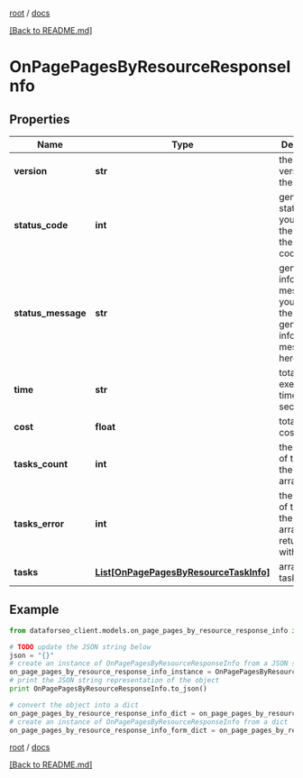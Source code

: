 [root](./../ "root") / [docs](./ "docs")

[[Back to README.md]](./../README.md "[Back to README.md]")

# OnPagePagesByResourceResponseInfo

## Properties

Name | Type | Description | Notes
------------ | ------------- | ------------- | -------------
**version** | **str** | the current version of the API | [optional]
**status_code** | **int** | general status code you can find the full list of the response codes here | [optional]
**status_message** | **str** | general informational message you can find the full list of general informational messages here | [optional]
**time** | **str** | total execution time, seconds | [optional]
**cost** | **float** | total tasks cost, USD | [optional]
**tasks_count** | **int** | the number of tasks in the tasks array | [optional]
**tasks_error** | **int** | the number of tasks in the tasks array returned with an error | [optional]
**tasks** | [**List[OnPagePagesByResourceTaskInfo]**](OnPagePagesByResourceTaskInfo.md) | array of tasks | [optional]

## Example

```python
from dataforseo_client.models.on_page_pages_by_resource_response_info import OnPagePagesByResourceResponseInfo

# TODO update the JSON string below
json = "{}"
# create an instance of OnPagePagesByResourceResponseInfo from a JSON string
on_page_pages_by_resource_response_info_instance = OnPagePagesByResourceResponseInfo.from_json(json)
# print the JSON string representation of the object
print OnPagePagesByResourceResponseInfo.to_json()

# convert the object into a dict
on_page_pages_by_resource_response_info_dict = on_page_pages_by_resource_response_info_instance.to_dict()
# create an instance of OnPagePagesByResourceResponseInfo from a dict
on_page_pages_by_resource_response_info_form_dict = on_page_pages_by_resource_response_info.from_dict(on_page_pages_by_resource_response_info_dict)
```

  

[root](./../ "root") / [docs](./ "docs")

[[Back to README.md]](./../README.md "[Back to README.md]")